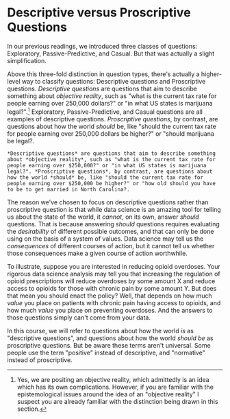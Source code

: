 # Descriptive versus Proscriptive Questions

In our previous readings, we introduced three classes of questions: Exploratory, Passive-Predictive, and Casual. But that was actually a slight simplification.

Above this three-fold distinction in question types, there's actually a higher-level way to classify questions: Descriptive questions and Proscriptive questions. *Descriptive questions* are questions that aim to describe something about *objective reality*, such as "what is the current tax rate for people earning over 250,000 dollars?" or "in what US states is marijuana legal?".[^objectivereality] Exploratory, Passive-Predictive, and Casual questions are all examples of descriptive questions. *Proscriptive questions*, by contrast, are questions about how the world *should* be, like "should the current tax rate for people earning over 250,000 dollars be higher?" or "should marijuana be legal?.

```{sidebar} Descriptive v. Proscriptive Questions
*Descriptive questions* are questions that aim to describe something about *objective reality*, such as "what is the current tax rate for people earning over $250,000?" or "in what US states is marijuana legal?". *Proscriptive questions*, by contrast, are questions about how the world *should* be, like "should the current tax rate for people earning over $250,000 be higher?" or "how old should you have to be to get married in North Carolina?.
```

[^objectivereality]: Yes, we are positing an objective reality, which admittedly is an idea which has its own complications. However, if you are familiar with the epistemological issues around the idea of an "objective reality" I suspect you are already familiar with the distinction being drawn in this section.

The reason we've chosen to focus on descriptive questions rather than proscriptive question is that while data science is an amazing tool for telling us about the state of the world, it *cannot*, on its own, answer *should* questions. That is because answering *should* questions requires evaluating the *desirability* of different possible outcomes, and that can only be done using on the basis of a system of values. Data science may tell us the *consequences* of different courses of action, but it cannot tell us whether those consequences make a given course of action worthwhile.

To illustrate, suppose you are interested in reducing opioid overdoses. Your rigorous data science analysis may tell you that increasing the regulation of opioid prescriptions will reduce overdoses by some amount X and reduce access to opioids for those with chronic pain by some amount Y. But does that mean you should enact the policy? Well, that depends on how much *value* you place on patients with chronic pain having access to opioids, and how much *value* you place on preventing overdoses. And the answers to those questions simply can't come from your data.

In this course, we will refer to questions about how the world *is* as "descriptive questions", and questions about how the world *should be* as proscriptive questions. But be aware these terms aren't universal. Some people use the term "positive" instead of descriptive, and "normative" instead of  proscriptive.
